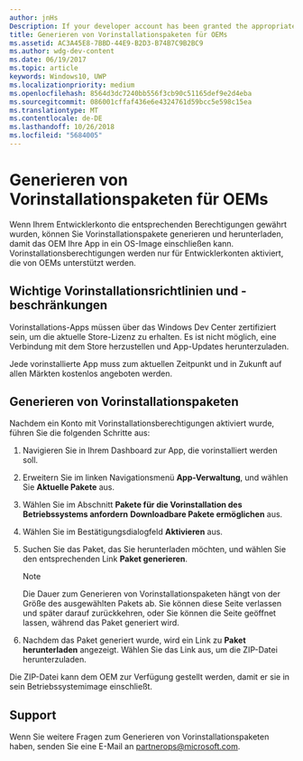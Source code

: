 ```yaml
---
author: jnHs
Description: If your developer account has been granted the appropriate permissions, you can generate and download preinstall packages so that an OEM can include your app in their OS image.
title: Generieren von Vorinstallationspaketen für OEMs
ms.assetid: AC3A45E8-7BBD-44E9-B2D3-B74B7C9B2BC9
ms.author: wdg-dev-content
ms.date: 06/19/2017
ms.topic: article
keywords: Windows10, UWP
ms.localizationpriority: medium
ms.openlocfilehash: 8564d3dc7240bb556f3cb90c51165def9e2d4eba
ms.sourcegitcommit: 086001cffaf436e6e4324761d59bcc5e598c15ea
ms.translationtype: MT
ms.contentlocale: de-DE
ms.lasthandoff: 10/26/2018
ms.locfileid: "5684005"
---
```

# <a name="generate-preinstall-packages-for-oems"></a>Generieren von Vorinstallationspaketen für OEMs

Wenn Ihrem Entwicklerkonto die entsprechenden Berechtigungen gewährt wurden, können Sie Vorinstallationspakete generieren und herunterladen, damit das OEM Ihre App in ein OS-Image einschließen kann. Vorinstallationsberechtigungen werden nur für Entwicklerkonten aktiviert, die von OEMs unterstützt werden.


## <a name="important-preinstall-policy--limitations"></a>Wichtige Vorinstallationsrichtlinien und -beschränkungen

Vorinstallations-Apps müssen über das Windows Dev Center zertifiziert sein, um die aktuelle Store-Lizenz zu erhalten. Es ist nicht möglich, eine Verbindung mit dem Store herzustellen und App-Updates herunterzuladen.

Jede vorinstallierte App muss zum aktuellen Zeitpunkt und in Zukunft auf allen Märkten kostenlos angeboten werden.


## <a name="generating-preinstall-packages"></a>Generieren von Vorinstallationspaketen

Nachdem ein Konto mit Vorinstallationsberechtigungen aktiviert wurde, führen Sie die folgenden Schritte aus:

1.  Navigieren Sie in Ihrem Dashboard zur App, die vorinstalliert werden soll.
2.  Erweitern Sie im linken Navigationsmenü **App-Verwaltung**, und wählen Sie **Aktuelle Pakete** aus.
3.  Wählen Sie im Abschnitt **Pakete für die Vorinstallation des Betriebssystems anfordern** **Downloadbare Pakete ermöglichen** aus.
4.  Wählen Sie im Bestätigungsdialogfeld **Aktivieren** aus.
5.  Suchen Sie das Paket, das Sie herunterladen möchten, und wählen Sie den entsprechenden Link **Paket generieren**.

    > [!NOTE]
    > Die Dauer zum Generieren von Vorinstallationspaketen hängt von der Größe des ausgewählten Pakets ab. Sie können diese Seite verlassen und später darauf zurückkehren, oder Sie können die Seite geöffnet lassen, während das Paket generiert wird.

6.  Nachdem das Paket generiert wurde, wird ein Link zu **Paket herunterladen** angezeigt. Wählen Sie das Link aus, um die ZIP-Datei herunterzuladen.

Die ZIP-Datei kann dem OEM zur Verfügung gestellt werden, damit er sie in sein Betriebssystemimage einschließt.


## <a name="support"></a>Support

Wenn Sie weitere Fragen zum Generieren von Vorinstallationspaketen haben, senden Sie eine E-Mail an <partnerops@microsoft.com>.

 

 




